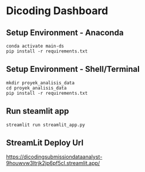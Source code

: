 # Dicoding Dashboard

## Setup Environment - Anaconda

```conda create --name main-ds python=3.9
conda activate main-ds
pip install -r requirements.txt
```

## Setup Environment - Shell/Terminal

```
mkdir proyek_analisis_data
cd proyek_analisis_data
pip install -r requirements.txt
```

## Run steamlit app

```
streamlit run streamlit_app.py
```

## StreamLit Deploy Url

https://dicodingsubmissiondataanalyst-9houwvw3ltrjk2jp6pf5cl.streamlit.app/
